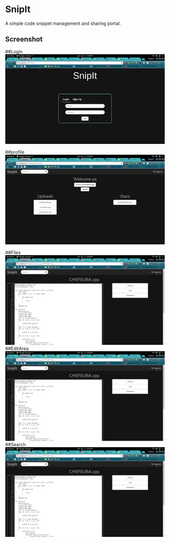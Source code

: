 # SnipIt

A simple code snippet management and sharing portal.

## Screenshot
##Login
![image-1](screenshots/image1.png "#1")

##profile
![image-2](screenshots/image2.png "#2")

##Files
![image-3](screenshots/image3.png "#3")
##EditArea
![image-4](screenshots/image3.png "#4")
##Search
![image-5](screenshots/image3.png "#5")